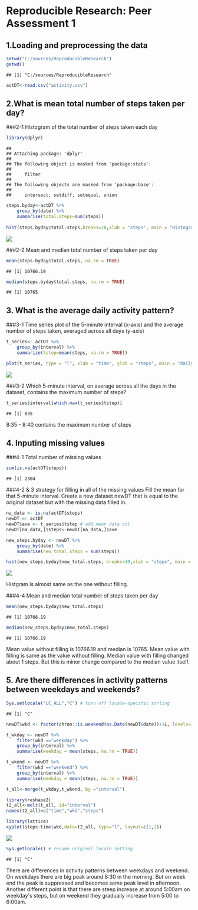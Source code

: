 # Reproducible Research: Peer Assessment 1
## 1.Loading and preprocessing the data


```r
setwd("C:/sources/ReproducibleResearch")
getwd()
```

```
## [1] "C:/sources/ReproducibleResearch"
```

```r
actDT<-read.csv("activity.csv")
```
## 2.What is mean total number of steps taken per day?
###2-1  Histogram of the total number of steps taken each day

```r
library(dplyr)
```

```
## 
## Attaching package: 'dplyr'
## 
## The following object is masked from 'package:stats':
## 
##     filter
## 
## The following objects are masked from 'package:base':
## 
##     intersect, setdiff, setequal, union
```

```r
steps.byday<-actDT %>%
    group_by(date) %>%
    summarise(total.steps=sum(steps))
    
hist(steps.byday$total.steps,breaks=10,xlab = "steps", main = "Histogram of steps by day" )
```

![](PA1_template_files/figure-html/unnamed-chunk-2-1.png) 

###2-2 Mean and median total number of steps taken per day

```r
mean(steps.byday$total.steps, na.rm = TRUE)
```

```
## [1] 10766.19
```

```r
median(steps.byday$total.steps, na.rm = TRUE)
```

```
## [1] 10765
```

## 3. What is the average daily activity pattern?
###3-1 Time series plot of the 5-minute interval (x-axis) and the average number of steps taken, averaged across all days (y-axis)

```r
t_series<- actDT %>%
    group_by(interval) %>%
    summarize(tstep=mean(steps, na.rm = TRUE))

plot(t_series, type = "l", xlab = "time", ylab = "steps", main = "daily activity pattern")
```

![](PA1_template_files/figure-html/unnamed-chunk-4-1.png) 

###3-2 Which 5-minute interval, on average across all the days in the dataset, contains the maximum number of steps?

```r
t_series$interval[which.max(t_series$tstep)]
```

```
## [1] 835
```
 8:35 - 8:40 contains the maximum number of steps
 
## 4. Inputing missing values

###4-1 Total number of missing values 

```r
sum(is.na(actDT$steps))
```

```
## [1] 2304
```

###4-2 & 3 strategy for filling in all of the missing values
Fill the mean for that 5-minute interval.
Create a new dataset newDT that is equal to the original dataset but with the missing data filled in.

```r
na_data <- is.na(actDT$steps)
newDT <- actDT
newDT$ave <- t_series$tstep # add mean data col
newDT[na_data,]$steps<-newDT[na_data,]$ave

new_steps.byday <- newDT %>%
    group_by(date) %>%
    summarise(new_total.steps = sum(steps))

hist(new_steps.byday$new_total.steps, breaks=10,xlab = "steps", main = "Histogram of steps by day with the missing data filled in")
```

![](PA1_template_files/figure-html/unnamed-chunk-7-1.png) 

Histgram is almost same as the one without filling.

###4-4 Mean and median total number of steps taken per day

```r
mean(new_steps.byday$new_total.steps)
```

```
## [1] 10766.19
```

```r
median(new_steps.byday$new_total.steps)
```

```
## [1] 10766.19
```
Mean value without filling is 10766.19 and median is 10765.
Mean value with filling is same as the value without filling.
Median value with filling changed about 1 steps. But this is minor
change compared to the median value itself.

## 5. Are there differences in activity patterns between weekdays and weekends?

```r
Sys.setlocale("LC_ALL","C") # turn off locale-specific sorting
```

```
## [1] "C"
```

```r
newDT$wkd <- factor(chron::is.weekend(as.Date(newDT$date))+1L, levels=1:2, labels = c("weekday", "weekend"))

t_wkday <- newDT %>%
    filter(wkd =="weekday") %>%
    group_by(interval) %>%
    summarise(weekday = mean(steps, na.rm = TRUE))

t_wkend <- newDT %>%
    filter(wkd =="weekend") %>%
    group_by(interval) %>%
    summarise(weekday = mean(steps, na.rm = TRUE))

t_all<-merge(t_wkday,t_wkend, by ="interval")

library(reshape2)
t2_all<-melt(t_all, id="interval")
names(t2_all)=c("time","wkd","steps")

library(lattice)
xyplot(steps~time|wkd,data=t2_all, type="l", layout=c(1,2))
```

![](PA1_template_files/figure-html/unnamed-chunk-9-1.png) 

```r
Sys.getlocale() # resume original locale setting
```

```
## [1] "C"
```

There are differences in activity patterns between weekdays and weekend.
On weekdays there are big peak around 8:30 in the morning. But on week end the peak is suppressed and becomes same peak level in afternoon.
Another different point is that there are steep increase at around 5:00am on weekday's steps, but on weekend they gradually increase from 5:00 to 6:00am.
